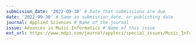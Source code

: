 ```yaml
---
submission_date: '2022-09-30' # Date that submissions are due
date: '2022-09-30' # Same as submission_date, or publishing date
journal: Applied Sciences # Name of the journal
issue: Advances in Music Informatics # Name of this issue
ext_url: https://www.mdpi.com/journal/applsci/special_issues/Music_Informatics  # URL to call for articles for this issue
---
```

